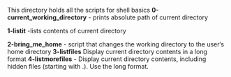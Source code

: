This directory holds all the scripts for shell basics
**0-current_working_directory** - prints absolute path of current directory

**1-listit** -lists contents of current directory

**2-bring_me_home** - script that changes the working directory to the user’s home directory
**3-listfiles** Display current directory contents in a long format
**4-listmorefiles** - Display current directory contents, including hidden files (starting with .). Use the long format.
